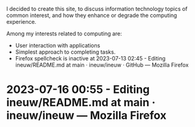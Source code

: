 I decided to create this site, to discuss information technology topics of common interest, and how they enhance or degrade the computing experience.

Among my interests related to computing are:
* User interaction with applications
* Simplest approach to completing tasks.
* Firefox spellcheck is inactive at 2023-07-13 02:45 - Editing ineuw/README.md at main · ineuw/ineuw · GitHub — Mozilla Firefox
# 2023-07-16 00:55 - Editing ineuw/README.md at main · ineuw/ineuw — Mozilla Firefox
